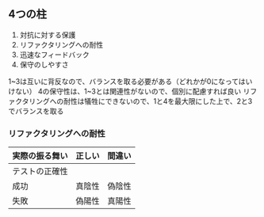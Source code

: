 ## 4つの柱

1. 対抗に対する保護
1. リファクタリングへの耐性
1. 迅速なフィードバック
1. 保守のしやすさ

1~3は互いに背反なので、バランスを取る必要がある（どれかが0になってはいけない）
4の保守性は、1~3とは関連性がないので、個別に配慮すれば良い
リファクタリングへの耐性は犠牲にできないので、1と4を最大限にした上で、2と3でバランスを取る

### リファクタリングへの耐性

| 実際の振る舞い | 正しい | 間違い | 
|---|---|---|
| テストの正確性 |  |  |
| 成功 | 真陰性 | 偽陰性 |
| 失敗 | 偽陽性 | 真陽性 |